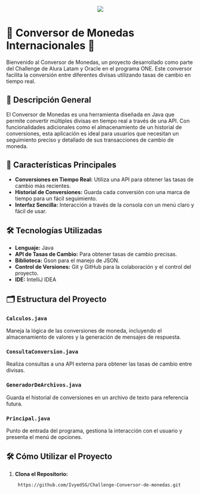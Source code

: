 <p align="center">
  <img src="https://cdn1.gnarususercontent.com.br/6/421189/9d4c9ba6-5b7c-4339-8055-c30d0e57eb99.png">
</p>

# 💸 Conversor de Monedas Internacionales 💸

Bienvenido al Conversor de Monedas, un proyecto desarrollado como parte del Challenge de Alura Latam y Oracle en el programa ONE. Este conversor facilita la conversión entre diferentes divisas utilizando tasas de cambio en tiempo real.

## 📖 Descripción General

El Conversor de Monedas es una herramienta diseñada en Java que permite convertir múltiples divisas en tiempo real a través de una API. Con funcionalidades adicionales como el almacenamiento de un historial de conversiones, esta aplicación es ideal para usuarios que necesitan un seguimiento preciso y detallado de sus transacciones de cambio de moneda.

## 🚀 Características Principales

- **Conversiones en Tiempo Real:** Utiliza una API para obtener las tasas de cambio más recientes.
- **Historial de Conversiones:** Guarda cada conversión con una marca de tiempo para un fácil seguimiento.
- **Interfaz Sencilla:** Interacción a través de la consola con un menú claro y fácil de usar.

## 🛠️ Tecnologías Utilizadas

- **Lenguaje:** Java
- **API de Tasas de Cambio:** Para obtener tasas de cambio precisas.
- **Biblioteca:** Gson para el manejo de JSON.
- **Control de Versiones:** Git y GitHub para la colaboración y el control del proyecto.
- **IDE:** IntelliJ IDEA

## 🗂️ Estructura del Proyecto

### `Calculos.java`

Maneja la lógica de las conversiones de moneda, incluyendo el almacenamiento de valores y la generación de mensajes de respuesta.

### `ConsultaConversion.java`

Realiza consultas a una API externa para obtener las tasas de cambio entre divisas.

### `GeneradorDeArchivos.java`

Guarda el historial de conversiones en un archivo de texto para referencia futura.

### `Principal.java`

Punto de entrada del programa, gestiona la interacción con el usuario y presenta el menú de opciones.

## 🛠️ Cómo Utilizar el Proyecto

1. **Clona el Repositorio:**
   ```bash
    https://github.com/IvyedSG/Challenge-Conversor-de-monedas.git
